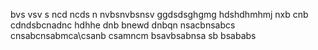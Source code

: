 bvs vsv s
ncd ncds n
nvbsnvbsnsv
ggdsdsghgmg
hdshdhmhmj
nxb cnb
cdndsbcnadnc
hdhhe
dnb bnewd
dnbqn
nsacbnsabcs
cnsabcnsabmca\csanb
csamncm
bsavbsabnsa
sb bsababs
